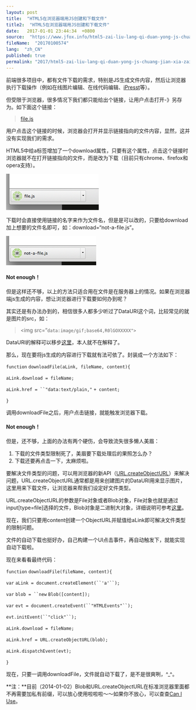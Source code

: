 ```yaml
---
layout: post
title:  "HTML5在浏览器端用JS创建和下载文件"
title2:  "HTML5在浏览器端用JS创建和下载文件"
date:   2017-01-01 23:44:34  +0800
source:  "https://www.jfox.info/html5-zai-liu-lang-qi-duan-yong-js-chuang-jian-xia-zai-wen-jian.html"
fileName:  "20170100574"
lang:  "zh_CN"
published: true
permalink: "2017/html5-zai-liu-lang-qi-duan-yong-js-chuang-jian-xia-zai-wen-jian.html"
---
```




前端很多项目中，都有文件下载的需求，特别是JS生成文件内容，然后让浏览器执行下载操作（例如在线图片编辑、在线代码编辑、[iPresst](https://www.jfox.info/go.php?url=http://www.ipresst.com/)等）。

但受限于浏览器，很多情况下我们都只能给出个链接，让用户点击打开-》另存为。如下面这个链接：

> <a href=”file.js”>file.js</a>

用户点击这个链接的时候，浏览器会打开并显示链接指向的文件内容，显然，这并没有实现我们的需求。

HTML5中给a标签增加了一个download属性，只要有这个属性，点击这个链接时浏览器就不在打开链接指向的文件，而是改为下载（目前只有chrome、firefox和opera支持）。

[![230613BV-](af9833a.png)](https://www.jfox.info/go.php?url=http://www.jfox.info/wp-content/uploads/2014/02/230613BV-.png)

下载时会直接使用链接的名字来作为文件名，但是是可以改的，只要给download加上想要的文件名即可，如：download=“not-a-file.js”。

[![23061360a-](639f477.png)](https://www.jfox.info/go.php?url=http://www.jfox.info/wp-content/uploads/2014/02/23061360a-.png)

#### Not enough！

但是这样还不够，以上的方法只适合用在文件是在服务器上的情况。如果在浏览器端js生成的内容，想让浏览器进行下载要如何办到呢？

其实还是有办法办到的，相信很多人都多少听过了DataURI这个词，比较常见的就是图片的src，如：

> <img src=”`data:image/gif;base64,R0lGOXXXXX">`

DataURI的解释可以移步[这里](https://www.jfox.info/go.php?url=http://sjolzy.cn/What-is-the-data-URI-scheme-and-how-to-use-the-data-URI-scheme.html)，本人就不在解释了。

那么，现在要将js生成的内容进行下载就有法可依了。封装成一个方法如下：

`function` `downloadFile(aLink, fileName, content){`

`aLink.download = fileName;`

`aLink.href = ``"data:text/plain,"` `+ content;`

`}`

调用downloadFile之后，用户点击链接，就能触发浏览器下载。

#### Not enough！

但是，还不够，上面的办法有两个硬伤，会导致流失很多懒人美眉：

1. 下载的文件类型限制死了，美眉要下载处理后的果照怎么办？
2. 下载还要再点击一下，太麻烦啦。

要解决文件类型的问题，可以用浏览器的新API（[URL.createObjectURL](https://www.jfox.info/go.php?url=https://developer.mozilla.org/en-US/docs/Web/API/URL.createObjectURL)）来解决问题，URL.createObjectURL通常都是用来创建图片的DataURI用来显示图片，这里用来下载文件，让浏览器来帮我们设定好文件类型。

URL.createObjectURL的参数是File对象或者Blob对象，File对象也就是通过input[type=file]选择的文件，Blob对象是二进制大对象，详细说明可参考[这里](https://www.jfox.info/go.php?url=https://developer.mozilla.org/en-US/docs/Web/API/Blob)。

现在，我们只要用content创建一个ObjectURL并赋值给aLink即可解决文件类型的限制问题。

文件的自动下载也挺好办，自己构建一个UI点击事件，再自动触发下，就能实现自动下载啦。

现在来看看最终代码：

`function` `downloadFile(fileName, content){`

`var` `aLink = document.createElement(``'a'``);`

`var` `blob = ``new` `Blob([content]);`

`var` `evt = document.createEvent(``"HTMLEvents"``);`

`evt.initEvent(``"click"``);`

`aLink.download = fileName;`

`aLink.href = URL.createObjectURL(blob);`

`aLink.dispatchEvent(evt);`

`}`

现在，只要一调用downloadFile，文件就自动下载了，是不是很爽咧，^_^。

**注：**目前（2014-01-02）Blob和URL.createObjectURL在标准浏览器里面都不再需要加私有前缀，可以放心使用啦啦啦～～如果你不放心，可以查查[Can I Use](https://www.jfox.info/go.php?url=http://caniuse.com/#search=Blob)。

